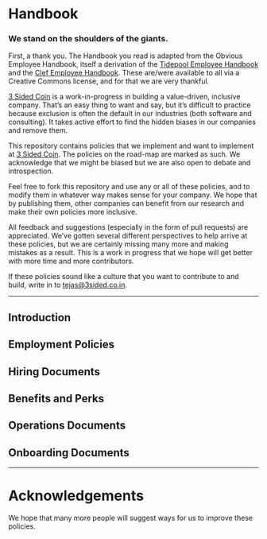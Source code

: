 # Handbook

### We stand on the shoulders of the giants.

First, a thank you. The Handbook you read is adapted from the Obvious Employee Handbook, itself a derivation of the [Tidepool Employee Handbook](https://github.com/tidepool-org/handbook/) and the [Clef Employee Handbook](https://github.com/clef/handbook/). These are/were available to all via a Creative Commons license, and for that we are very thankful.

[3 Sided Coin](http://3sided.co.in) is a work-in-progress in building a value-driven, inclusive company. That’s an easy thing to want and say, but it’s difficult to practice because exclusion is often the default in our industries (both software and consulting). It takes active effort to find the hidden biases in our companies and remove them.

This repository contains policies that we implement and want to implement at [3 Sided Coin](http://3sided.co.in). The policies on the road-map are marked as such. We acknowledge that we might be biased but we are also open to debate and introspection. 

Feel free to fork this repository and use any or all of these policies, and to modify them in whatever way makes sense for your company. We hope that by publishing them, other companies can benefit from our research and make their own policies more inclusive.

All feedback and suggestions (especially in the form of pull requests) are  appreciated. We’ve gotten several different perspectives to help arrive at these policies, but we are certainly missing many more and making mistakes as a result. This is a work in progress that we hope will get better with more time and more contributors.

If these policies sound like a culture that you want to contribute to and build, write in to [tejas@3sided.co.in](tejas@3sided.co.in).

***

## Introduction

## Employment Policies

## Hiring Documents

## Benefits and Perks

## Operations Documents

## Onboarding Documents

***

# Acknowledgements

We hope that many more people will suggest ways for us to improve these policies.
